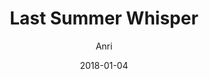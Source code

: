 ---
title: "Last Summer Whisper"
subtitle: "Anri"
customForwardUrl: "https://www.youtube.com/watch?v=e2d-Mau72Vw"
displayImg: "https://img.youtube.com/vi/e2d-Mau72Vw/0.jpg"
date: "2018-01-04"
newTab: true 
---